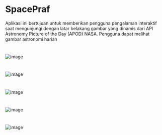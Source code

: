# SpacePraf
Aplikasi ini bertujuan untuk memberikan pengguna pengalaman interaktif saat mengunjungi dengan latar belakang gambar yang dinamis dari API Astronomy Picture of the Day (APOD) NASA. Pengguna dapat melihat gambar astronomi harian 
#
![image](https://github.com/ExRonin/SpacePraf/assets/44882861/78fd9812-d9d5-41bf-b38c-7b454c1cfea0)
#
![image](https://github.com/ExRonin/SpacePraf/assets/44882861/032200e2-6504-4f85-9ff6-363580fbba50)
#
![image](https://github.com/ExRonin/SpacePraf/assets/44882861/9688ae26-e7b5-4358-9dda-a0e6b796e16a)
#
![image](https://github.com/ExRonin/SpacePraf/assets/44882861/d43cb8c3-7e8b-496a-9bab-0b29846617d4)
#
![image](https://github.com/ExRonin/SpacePraf/assets/44882861/c8a72f3f-8d99-43cb-b1a6-5f1f13aee9ee)

